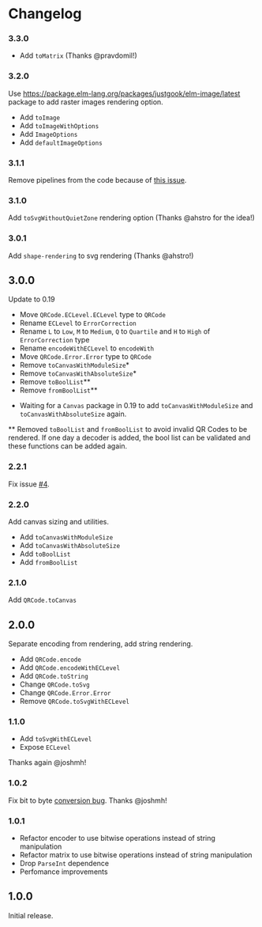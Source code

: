 # Changelog


### 3.3.0

- Add `toMatrix` (Thanks @pravdomil!)


### 3.2.0

Use https://package.elm-lang.org/packages/justgook/elm-image/latest package to add raster images rendering option.

- Add `toImage`
- Add `toImageWithOptions`
- Add `ImageOptions`
- Add `defaultImageOptions`


### 3.1.1

Remove pipelines from the code because of [this issue](https://github.com/elm/compiler/issues/1770).


### 3.1.0

Add `toSvgWithoutQuietZone` rendering option (Thanks @ahstro for the idea!)


### 3.0.1

Add `shape-rendering` to svg rendering (Thanks @ahstro!)


## 3.0.0

Update to 0.19

- Move `QRCode.ECLevel.ECLevel` type to `QRCode`
- Rename `ECLevel` to `ErrorCorrection`
- Rename `L` to `Low`, `M` to `Medium`, `Q` to `Quartile` and `H` to `High` of `ErrorCorrection` type
- Rename `encodeWithECLevel` to `encodeWith`
- Move `QRCode.Error.Error` type to `QRCode`
- Remove `toCanvasWithModuleSize`*
- Remove `toCanvasWithAbsoluteSize`*
- Remove `toBoolList`**
- Remove `fromBoolList`**


* Waiting for a `Canvas` package in 0.19 to add `toCanvasWithModuleSize` and `toCanvasWithAbsoluteSize` again.

** Removed `toBoolList` and `fromBoolList` to avoid invalid QR Codes to be rendered. If one day a decoder is added, the bool list can be validated and these functions can be added again.

### 2.2.1

Fix issue [#4](https://github.com/pablohirafuji/elm-qrcode/issues/4).


### 2.2.0

Add canvas sizing and utilities.

- Add `toCanvasWithModuleSize`
- Add `toCanvasWithAbsoluteSize`
- Add `toBoolList`
- Add `fromBoolList`


### 2.1.0

Add `QRCode.toCanvas`


## 2.0.0

Separate encoding from rendering, add string rendering.

- Add `QRCode.encode`
- Add `QRCode.encodeWithECLevel`
- Add `QRCode.toString`
- Change `QRCode.toSvg`
- Change `QRCode.Error.Error`
- Remove `QRCode.toSvgWithECLevel`

### 1.1.0

- Add `toSvgWithECLevel`
- Expose `ECLevel`

Thanks again @joshmh!

### 1.0.2

Fix bit to byte [conversion bug](https://github.com/pablohirafuji/elm-qrcode/issues/1). Thanks @joshmh!

### 1.0.1

- Refactor encoder to use bitwise operations instead of string manipulation
- Refactor matrix to use bitwise operations instead of string manipulation
- Drop `ParseInt` dependence
- Perfomance improvements

## 1.0.0

Initial release.
